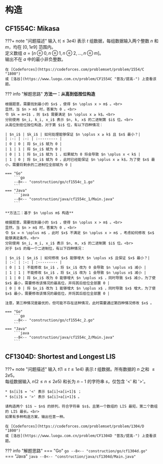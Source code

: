 # 构造

## CF1554C: Mikasa

???+ note "问题描述"
    输入 $t(≤3e4)$ 表示 $t$ 组数据，每组数据输入两个整数 $n$ 和 $m$，均在 $[0, 1e9]$ 范围内。<br>
    定义数组 $a = [n \oplus 0, n \oplus 1, n \oplus 2, ..., n \oplus m]$。<br>
    输出不在 $a$ 中的最小非负整数。

    在 [Codeforces](https://codeforces.com/problemset/problem/1554/C "1800")
    或 [洛谷](https://www.luogu.com.cn/problem/CF1554C "普及/提高-") 上查看该题。

??? info "解题思路"
    **方法一：从高到低按位构造**
    
    根据题意，需要找到最小的 $x$ ，使得 $n \oplus x > m$ 。<br>
    显然，当 $n > m$ 时，答案为 0 。<br>
    令 $k = m+1$ ，则 $x$ 需要满足 $n \oplus x ≥ k$。<br>
    分别使用 $n_i, k_i, x_i$ 表示 $n, k, x$ 的二进制第 $i$ 位。<br>
    从高位到低位按位构造，对于第 $i$ 位，有以下四种情况：
    
    | $n_i$ | $k_i$ | 如何处理能够保证 $n \oplus x ≥ k$ 且 $x$ 最小？|
    | :-: | :-: | :--------- |
    | 0 | 0 | 将 $x_i$ 赋为 0 |
    | 1 | 1 | 将 $x_i$ 赋为 0 |
    | 0 | 1 | 将 $x_i$ 赋为 1 ，如果赋为 0 将会导致 $n \oplus x < k$ |
    | 1 | 0 | 将 $x_i$ 赋为 0 ，此时已经能保证 $n \oplus x ≥ k$，为了使 $x$ 最小，需要将剩余的二进制位全部赋为 0 |

    === "Go"
        ```go
        --8<-- "construction/go/cf1554c_1.go"
        ```
    === "Java"
        ```java
        --8<-- "construction/java/cf1554c_1/Main.java"
        ```

    **方法二：基于 $n \oplus m$ 构造**
    
    根据题意，需要找到最小的 $x$ ，使得 $n \oplus x > m$ 。<br>
    显然，当 $n > m$ 时，答案为 0 。<br>
    令 $x = n \oplus m$ ，此时 $x$ 不满足 $n \oplus x > m$ ，考虑如何修改 $x$ 能够满足条件。<br>
    分别使用 $n_i, m_i, x_i$ 表示 $n, m, x$ 的二进制第 $i$ 位。<br>
    对于 $x$ 的每一个二进制位，有以下四种情况：

    | $n_i$ | $m_i$ | 如何修改 $x$ 能够增大 $n \oplus x$ 且保证 $x$ 最小？|
    | :-: | :-: | :--------- |
    | 0 | 1 | 不能修改 $x_i$ ，将 $x_i$ 改为 0 会导致 $n \oplus x$ 减小 |
    | 1 | 1 | 不能修改 $x_i$ ，将 $x_i$ 改为 1 会导致 $n \oplus x$ 减小 |
    | 1 | 0 | 将 $x_i$ 改为 0 能够增大 $n \oplus x$ ，同时导致 $x$ 减小，为了使 $x$ 最小，需要修改该情况的最高位，并将其后低位全部置 0 |
    | 0 | 0 | 将 $x_i$ 改为 1 能够增大 $n \oplus x$ ，同时导致 $x$ 增大，为了使 $x$ 最小，需要修改该情况的最低位，并将其后低位全部置 0 |

    注意，第三种情况是最优的，但可能不存在这种情况，此时需要通过第四种情况修改 $x$ 。

    === "Go"
        ```go
        --8<-- "construction/go/cf1554c_2.go"
        ```
    === "Java"
        ```java
        --8<-- "construction/java/cf1554c_2/Main.java"
        ```

## CF1304D: Shortest and Longest LIS

???+ note "问题描述"
    输入 $t(1≤t≤1e4)$ 表示 $t$ 组数据。所有数据的 $n$ 之和 $≤2e5$。<br>
    每组数据输入 $n(2≤n≤2e5)$ 和长为 $n-1$ 的字符串 $s$，仅包含 '<' 和 '>'。
    
    * $s[i]$ = '<' 表示 $a[i]<a[i+1]$ ；
    * $s[i]$ = '>' 表示 $a[i]>a[i+1]$ 。
    
    请构造两个 $1$ ~ $n$ 的排列，符合字符串 $s$，且第一个数组的 LIS 最短，第二个数组的 LIS 最长。<br>
    如果有多种构造方案，输出任意一种。

    在 [Codeforces](https://codeforces.com/problemset/problem/1304/D "1800")
    或 [洛谷](https://www.luogu.com.cn/problem/CF1304D "普及/提高-") 上查看该题。

??? info "解题思路"
    === "Go"
        ```go
        --8<-- "construction/go/cf1304d.go"
        ```
    === "Java"
        ```java
        --8<-- "construction/java/cf1304d/Main.java"
        ```
